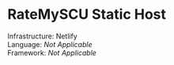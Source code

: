 # RateMySCU Static Host
Infrastructure: Netlify<br>
Language: _Not Applicable_<br>
Framework: _Not Applicable_

